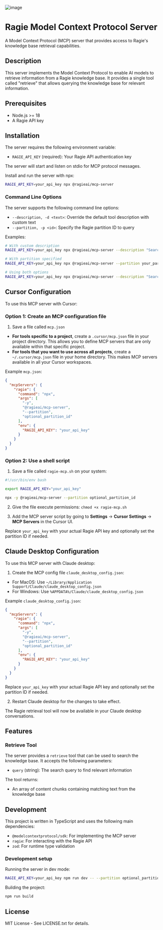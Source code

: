 ![image](https://github.com/user-attachments/assets/75e80f87-f39e-4f10-8c97-bbc848bbed82)


# Ragie Model Context Protocol Server

A Model Context Protocol (MCP) server that provides access to Ragie's knowledge base retrieval capabilities.

## Description

This server implements the Model Context Protocol to enable AI models to retrieve information from a Ragie knowledge base. It provides a single tool called "retrieve" that allows querying the knowledge base for relevant information.

## Prerequisites

- Node.js >= 18
- A Ragie API key

## Installation

The server requires the following environment variable:

- `RAGIE_API_KEY` (required): Your Ragie API authentication key

The server will start and listen on stdio for MCP protocol messages.

Install and run the server with npx:

```bash
RAGIE_API_KEY=your_api_key npx @ragieai/mcp-server
```

### Command Line Options

The server supports the following command line options:

- `--description, -d <text>`: Override the default tool description with custom text
- `--partition, -p <id>`: Specify the Ragie partition ID to query

Examples:

```bash
# With custom description
RAGIE_API_KEY=your_api_key npx @ragieai/mcp-server --description "Search the company knowledge base for information"

# With partition specified
RAGIE_API_KEY=your_api_key npx @ragieai/mcp-server --partition your_partition_id

# Using both options
RAGIE_API_KEY=your_api_key npx @ragieai/mcp-server --description "Search the company knowledge base" --partition your_partition_id
```

## Cursor Configuration

To use this MCP server with Cursor:

### Option 1: Create an MCP configuration file

1. Save a file called `mcp.json`

* **For tools specific to a project**, create a `.cursor/mcp.json` file in your project directory. This allows you to define MCP servers that are only available within that specific project.
* **For tools that you want to use across all projects**, create a `~/.cursor/mcp.json` file in your home directory. This makes MCP servers available in all your Cursor workspaces.

Example `mcp.json`:
```json
{
  "mcpServers": {
    "ragie": {
      "command": "npx",
      "args": [
        "-y",
        "@ragieai/mcp-server",
        "--partition",
        "optional_partition_id"
      ],
      "env": {
        "RAGIE_API_KEY": "your_api_key"
      }
    }
  }
}
```

### Option 2: Use a shell script

1. Save a file called `ragie-mcp.sh` on your system:
```bash
#!/usr/bin/env bash

export RAGIE_API_KEY="your_api_key"

npx -y @ragieai/mcp-server --partition optional_partition_id
```

2. Give the file execute permissions: `chmod +x ragie-mcp.sh`

3. Add the MCP server script by going to **Settings** -> **Cursor Settings** -> **MCP Servers** in the Cursor UI.

Replace `your_api_key` with your actual Ragie API key and optionally set the partition ID if needed.


## Claude Desktop Configuration

To use this MCP server with Claude desktop:

1. Create the MCP config file `claude_desktop_config.json`:

* For MacOS: Use `~/Library/Application Support/Claude/claude_desktop_config.json`
* For Windows: Use `%APPDATA%/Claude/claude_desktop_config.json`

Example `claude_desktop_config.json`:
```json
{
  "mcpServers": {
    "ragie": {
      "command": "npx",
      "args": [
        "-y",
        "@ragieai/mcp-server",
        "--partition",
        "optional_partition_id"
      ],
      "env": {
        "RAGIE_API_KEY": "your_api_key"
      }
    }
  }
}
```

Replace `your_api_key` with your actual Ragie API key and optionally set the partition ID if needed.

2. Restart Claude desktop for the changes to take effect.

The Ragie retrieval tool will now be available in your Claude desktop conversations.

## Features

### Retrieve Tool

The server provides a `retrieve` tool that can be used to search the knowledge base. It accepts the following parameters:

- `query` (string): The search query to find relevant information

The tool returns:
- An array of content chunks containing matching text from the knowledge base

## Development

This project is written in TypeScript and uses the following main dependencies:
- `@modelcontextprotocol/sdk`: For implementing the MCP server
- `ragie`: For interacting with the Ragie API
- `zod`: For runtime type validation

### Development setup

Running the server in dev mode:

```bash
RAGIE_API_KEY=your_api_key npm run dev -- --partition optional_partition_id
```

Building the project:

```bash
npm run build
```

## License

MIT License - See LICENSE.txt for details.
